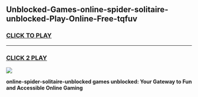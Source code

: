
## Unblocked-Games-online-spider-solitaire-unblocked-Play-Online-Free-tqfuv
<h3>
<a href="https://premium76.site?title=online-spider-solitaire-unblocked&ref=26A">CLICK TO PLAY</a></h3>
<hr>

<h3>
<a href="https://premium76.site?title=online-spider-solitaire-unblocked&ref=26A">CLICK 2 PLAY</a>
  
</h3>

<a href="https://premium76.site?title=online-spider-solitaire-unblocked&ref=26A"><img src="https://clearcache.store/games.png"></a>


**online-spider-solitaire-unblocked games unblocked: Your Gateway to Fun and Accessible Online Gaming**
